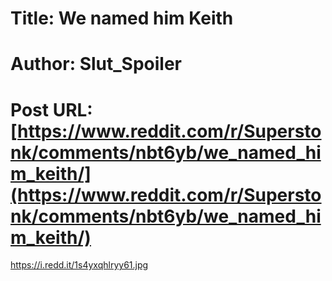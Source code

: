 # Title: We named him Keith
# Author: Slut_Spoiler
# Post URL: [https://www.reddit.com/r/Superstonk/comments/nbt6yb/we_named_him_keith/](https://www.reddit.com/r/Superstonk/comments/nbt6yb/we_named_him_keith/)


https://i.redd.it/1s4yxqhlryy61.jpg